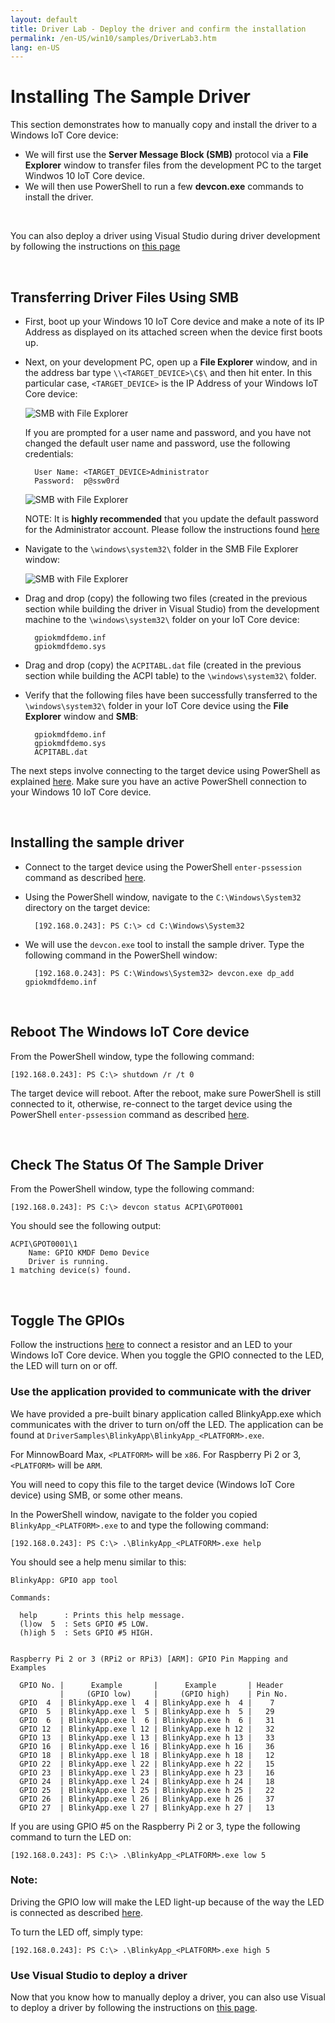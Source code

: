 ```yaml
---
layout: default
title: Driver Lab - Deploy the driver and confirm the installation
permalink: /en-US/win10/samples/DriverLab3.htm
lang: en-US
---
```


# Installing The Sample Driver

This section demonstrates how to manually copy and install the driver to a Windows IoT Core device:  
 
* We will first use the **Server Message Block (SMB)** protocol via a **File Explorer** window to transfer files from the development PC to the target Windwos 10 IoT Core device.  
* We will then use PowerShell to run a few **devcon.exe** commands to install the driver.

<br/>

You can also deploy a driver using Visual Studio during driver development by following the instructions on [this page]({{site.baseurl}}/{{page.lang}}/win10/samples/DriverLab4.htm)

<br/>

## Transferring Driver Files Using SMB 

* First, boot up your Windows 10 IoT Core device and make a note of its IP Address as displayed on its attached screen when the device first boots up.

* Next, on your development PC, open up a **File Explorer** window, and in the address bar type `\\<TARGET_DEVICE>\C$\` and then hit enter.  In this particular case, `<TARGET_DEVICE>` is the IP Address of your Windows IoT Core device:

    ![SMB with File Explorer]({{site.baseurl}}/Resources/images/DriverLab/smb1.png)

    If you are prompted for a user name and password, and you have not changed the default user name and password, use the following credentials:

        User Name: <TARGET_DEVICE>Administrator
        Password:  p@ssw0rd

    ![SMB with File Explorer]({{site.baseurl}}/Resources/images/DriverLab/cred1.png)

    NOTE: It is **highly recommended** that you update the default password for the Administrator account.  Please follow the instructions found [here]({{site.baseurl}}/{{page.lang}}/win10/samples/PowerShell.htm)

* Navigate to the `\windows\system32\` folder in the SMB File Explorer window:

    ![SMB with File Explorer]({{site.baseurl}}/Resources/images/DriverLab/smb2.png)

* Drag and drop (copy) the following two files (created in the previous section while building the driver in Visual Studio) from the development machine to the `\windows\system32\` folder on your IoT Core device:

        gpiokmdfdemo.inf
        gpiokmdfdemo.sys

* Drag and drop (copy) the `ACPITABL.dat` file (created in the previous section while building the ACPI table) to the `\windows\system32\` folder.

* Verify that the following files have been successfully transferred to the `\windows\system32\` folder in your IoT Core device using the **File Explorer** window and **SMB**:

        gpiokmdfdemo.inf
        gpiokmdfdemo.sys
        ACPITABL.dat

The next steps involve connecting to the target device using PowerShell as explained [here]({{site.baseurl}}/{{page.lang}}/win10/samples/PowerShell.htm).  Make sure you have an active PowerShell connection to your Windows 10 IoT Core device.

<br/>

## Installing the sample driver

* Connect to the target device using the PowerShell `enter-pssession` command as described [here]({{site.baseurl}}/{{page.lang}}/win10/samples/PowerShell.htm).

* Using the PowerShell window, navigate to the `C:\Windows\System32` directory on the target device:
    
        [192.168.0.243]: PS C:\> cd C:\Windows\System32

* We will use the `devcon.exe` tool to install the sample driver.  Type the following command in the PowerShell window:

        [192.168.0.243]: PS C:\Windows\System32> devcon.exe dp_add gpiokmdfdemo.inf 

<br/>

## Reboot The Windows IoT Core device

From the PowerShell window, type the following command:

    [192.168.0.243]: PS C:\> shutdown /r /t 0

The target device will reboot.  After the reboot, make sure PowerShell is still connected to it, otherwise, re-connect to the target device using the PowerShell `enter-pssession` command as described [here]({{site.baseurl}}/{{page.lang}}/win10/samples/PowerShell.htm).

<br/>

## Check The Status Of The Sample Driver

From the PowerShell window, type the following command:

    [192.168.0.243]: PS C:\> devcon status ACPI\GPOT0001

You should see the following output:

    ACPI\GPOT0001\1
        Name: GPIO KMDF Demo Device
        Driver is running.
    1 matching device(s) found.

<br/>

## Toggle The GPIOs

Follow the instructions [here]({{site.baseurl}}/{{page.lang}}/win10/samples/Blinky.htm) to connect a resistor and an LED to your Windows IoT Core device.  When you toggle the GPIO connected to the LED, the LED will turn on or off. 

### Use the application provided to communicate with the driver

We have provided a pre-built binary application called BlinkyApp.exe which communicates with the driver to turn on/off the LED.  The application can be found at `DriverSamples\BlinkyApp\BlinkyApp_<PLATFORM>.exe`.

For MinnowBoard Max, `<PLATFORM>` will be `x86`.
For Raspberry Pi 2 or 3, `<PLATFORM>` will be `ARM`.

You will need to copy this file to the target device (Windows IoT Core device) using SMB, or some other means.

In the PowerShell window, navigate to the folder you copied `BlinkyApp_<PLATFORM>.exe` to and type the following command:

    [192.168.0.243]: PS C:\> .\BlinkyApp_<PLATFORM>.exe help

You should see a help menu similar to this:

    BlinkyApp: GPIO app tool

    Commands:

      help      : Prints this help message.
      (l)ow  5  : Sets GPIO #5 LOW.
      (h)igh 5  : Sets GPIO #5 HIGH.


    Raspberry Pi 2 or 3 (RPi2 or RPi3) [ARM]: GPIO Pin Mapping and Examples

      GPIO No. |      Example       |      Example       | Header
               |     (GPIO low)     |     (GPIO high)    | Pin No.
      GPIO  4  | BlinkyApp.exe l  4 | BlinkyApp.exe h  4 |    7
      GPIO  5  | BlinkyApp.exe l  5 | BlinkyApp.exe h  5 |   29
      GPIO  6  | BlinkyApp.exe l  6 | BlinkyApp.exe h  6 |   31
      GPIO 12  | BlinkyApp.exe l 12 | BlinkyApp.exe h 12 |   32
      GPIO 13  | BlinkyApp.exe l 13 | BlinkyApp.exe h 13 |   33
      GPIO 16  | BlinkyApp.exe l 16 | BlinkyApp.exe h 16 |   36
      GPIO 18  | BlinkyApp.exe l 18 | BlinkyApp.exe h 18 |   12
      GPIO 22  | BlinkyApp.exe l 22 | BlinkyApp.exe h 22 |   15
      GPIO 23  | BlinkyApp.exe l 23 | BlinkyApp.exe h 23 |   16
      GPIO 24  | BlinkyApp.exe l 24 | BlinkyApp.exe h 24 |   18
      GPIO 25  | BlinkyApp.exe l 25 | BlinkyApp.exe h 25 |   22
      GPIO 26  | BlinkyApp.exe l 26 | BlinkyApp.exe h 26 |   37
      GPIO 27  | BlinkyApp.exe l 27 | BlinkyApp.exe h 27 |   13

If you are using GPIO #5 on the Raspberry Pi 2 or 3, type the following command to turn the LED on:

    [192.168.0.243]: PS C:\> .\BlinkyApp_<PLATFORM>.exe low 5

### Note:
Driving the GPIO low will make the LED light-up because of the way the LED is connected as described [here]({{site.baseurl}}/{{page.lang}}/win10/samples/Blinky.htm).

To turn the LED off, simply type:

    [192.168.0.243]: PS C:\> .\BlinkyApp_<PLATFORM>.exe high 5

### Use Visual Studio to deploy a driver 
Now that you know how to manually deploy a driver, you can also use Visual to deploy a driver by following the instructions on [this page]({{site.baseurl}}/{{page.lang}}/win10/samples/DriverLab4.htm).
    
